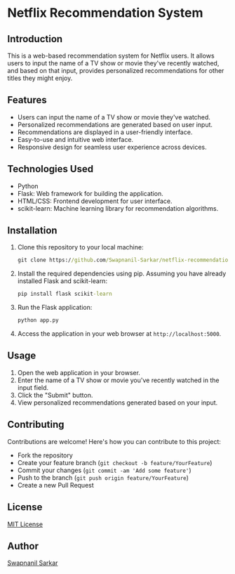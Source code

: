 # Netflix Recommendation System

## Introduction
This is a web-based recommendation system for Netflix users. It allows users to input the name of a TV show or movie they've recently watched, and based on that input, provides personalized recommendations for other titles they might enjoy.

## Features
- Users can input the name of a TV show or movie they've watched.
- Personalized recommendations are generated based on user input.
- Recommendations are displayed in a user-friendly interface.
- Easy-to-use and intuitive web interface.
- Responsive design for seamless user experience across devices.

## Technologies Used
- Python
- Flask: Web framework for building the application.
- HTML/CSS: Frontend development for user interface.
- scikit-learn: Machine learning library for recommendation algorithms.

## Installation
1. Clone this repository to your local machine:
    ```cmd
    git clone https://github.com/Swapnanil-Sarkar/netflix-recommendation.git
    ```

2. Install the required dependencies using pip. Assuming you have already installed Flask and scikit-learn:
    ```cmd
    pip install flask scikit-learn
    ```

3. Run the Flask application:
    ```cmd
    python app.py
    ```

4. Access the application in your web browser at `http://localhost:5000`.

## Usage
1. Open the web application in your browser.
2. Enter the name of a TV show or movie you've recently watched in the input field.
3. Click the "Submit" button.
4. View personalized recommendations generated based on your input.

## Contributing
Contributions are welcome! Here's how you can contribute to this project:
- Fork the repository
- Create your feature branch (`git checkout -b feature/YourFeature`)
- Commit your changes (`git commit -am 'Add some feature'`)
- Push to the branch (`git push origin feature/YourFeature`)
- Create a new Pull Request

## License
[MIT License](LICENSE)

## Author
[Swapnanil Sarkar](https://www.linkedin.com/in/swapnanilsarkar/)

